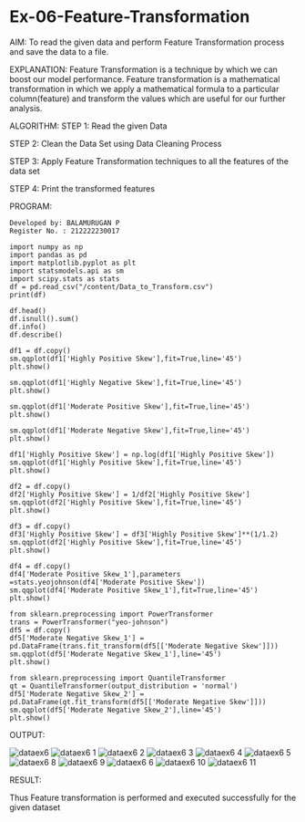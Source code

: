 # Ex-06-Feature-Transformation
AIM:
To read the given data and perform Feature Transformation process and save the data to a file.

EXPLANATION:
Feature Transformation is a technique by which we can boost our model performance. Feature transformation is a mathematical transformation in which we apply a mathematical formula to a particular column(feature) and transform the values which are useful for our further analysis.

ALGORITHM:
STEP 1:
Read the given Data

STEP 2:
Clean the Data Set using Data Cleaning Process

STEP 3:
Apply Feature Transformation techniques to all the features of the data set

STEP 4:
Print the transformed features

PROGRAM:
```
Developed by: BALAMURUGAN P
Register No. : 212222230017
```
```
import numpy as np
import pandas as pd
import matplotlib.pyplot as plt
import statsmodels.api as sm
import scipy.stats as stats
df = pd.read_csv("/content/Data_to_Transform.csv")
print(df)
```
```
df.head()
df.isnull().sum()
df.info()
df.describe()
```
```
df1 = df.copy()
sm.qqplot(df1['Highly Positive Skew'],fit=True,line='45')
plt.show()
```
```
sm.qqplot(df1['Highly Negative Skew'],fit=True,line='45')
plt.show()
```
```
sm.qqplot(df1['Moderate Positive Skew'],fit=True,line='45')
plt.show()
```
```
sm.qqplot(df1['Moderate Negative Skew'],fit=True,line='45')
plt.show()
```
```
df1['Highly Positive Skew'] = np.log(df1['Highly Positive Skew'])
sm.qqplot(df1['Highly Positive Skew'],fit=True,line='45')
plt.show()
```
```
df2 = df.copy()
df2['Highly Positive Skew'] = 1/df2['Highly Positive Skew']
sm.qqplot(df2['Highly Positive Skew'],fit=True,line='45')
plt.show()
```
```
df3 = df.copy()
df3['Highly Positive Skew'] = df3['Highly Positive Skew']**(1/1.2)
sm.qqplot(df2['Highly Positive Skew'],fit=True,line='45')
plt.show()
```
```
df4 = df.copy()
df4['Moderate Positive Skew_1'],parameters =stats.yeojohnson(df4['Moderate Positive Skew'])
sm.qqplot(df4['Moderate Positive Skew_1'],fit=True,line='45')
plt.show()
```
```
from sklearn.preprocessing import PowerTransformer 
trans = PowerTransformer("yeo-johnson")
df5 = df.copy()
df5['Moderate Negative Skew_1'] = pd.DataFrame(trans.fit_transform(df5[['Moderate Negative Skew']]))
sm.qqplot(df5['Moderate Negative Skew_1'],line='45')
plt.show()
```
```
from sklearn.preprocessing import QuantileTransformer
qt = QuantileTransformer(output_distribution = 'normal')
df5['Moderate Negative Skew_2'] = pd.DataFrame(qt.fit_transform(df5[['Moderate Negative Skew']]))
sm.qqplot(df5['Moderate Negative Skew_2'],line='45')
plt.show()
```

OUTPUT:

![dataex6](https://user-images.githubusercontent.com/118680410/234250308-3b26b5f3-f092-4d5b-8fff-e396184d7db5.png)
![dataex6 1](https://user-images.githubusercontent.com/118680410/234249807-8304c912-22f5-4247-a0bc-5b4fe5cbf985.png)
![dataex6 2](https://user-images.githubusercontent.com/118680410/234249913-e6ddc5d2-bf49-4267-a69a-2b3141be8d9d.png)
![dataex6 3](https://user-images.githubusercontent.com/118680410/234249938-a38d4c81-815a-48da-a498-38dbdab17ca6.png)
![dataex6 4](https://user-images.githubusercontent.com/118680410/234250047-e9ffad02-2570-434b-88e1-829d0ea3498c.png)
![dataex6 5](https://user-images.githubusercontent.com/118680410/234250126-4ff0d4f1-16e2-4705-af9e-ae25d73e72f8.png)
![dataex6 8](https://user-images.githubusercontent.com/118680410/234250181-c07a01c1-c879-4508-9443-7a0c5fb25839.png)
![dataex6 9](https://user-images.githubusercontent.com/118680410/234250190-171ad543-2cca-48fe-8261-b07a390c3088.png)
![dataex6 6](https://user-images.githubusercontent.com/118680410/234250194-c9cf4eff-b3c0-4052-bb24-f29c3c0a7683.png)
![dataex6 10](https://user-images.githubusercontent.com/118680410/234250238-954db167-9783-4fa4-b723-03eabd13d5c5.png)
![dataex6 11](https://user-images.githubusercontent.com/118680410/234250275-bfd6b002-ad2b-443d-8706-4e5b309ca8b0.png)

RESULT:

Thus Feature transformation is performed and executed successfully for the given dataset




